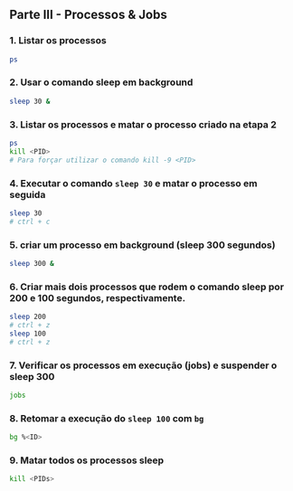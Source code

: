 ## Parte III - Processos & Jobs

### 1. Listar os processos

```bash
ps
```

### 2. Usar o comando sleep em background

```bash
sleep 30 &
```

### 3. Listar os processos e matar o processo criado na etapa 2

```bash
ps
kill <PID>
# Para forçar utilizar o comando kill -9 <PID>
```

### 4. Executar o comando `sleep 30` e matar o processo em seguida

```bash
sleep 30
# ctrl + c
```

### 5. criar um processo em background (sleep 300 segundos)

```bash
sleep 300 &
```

### 6. Criar mais dois processos que rodem o comando sleep por 200 e 100 segundos, respectivamente.

```bash
sleep 200
# ctrl + z
sleep 100
# ctrl + z
```

### 7. Verificar os processos em execução (jobs) e suspender o sleep 300

```bash
jobs
```


### 8. Retomar a execução do `sleep 100` com `bg`

```bash
bg %<ID>
```

### 9. Matar todos os processos sleep

```bash
kill <PIDs>
```